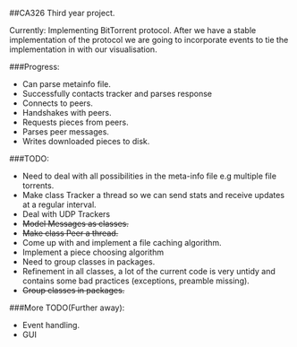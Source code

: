 ##CA326 Third year project.

Currently: Implementing BitTorrent protocol.
After we have a stable implementation of the protocol we are going to incorporate events to tie the implementation in with our visualisation.

###Progress:
- Can parse metainfo file.
- Successfully contacts tracker and parses response
- Connects to peers.
- Handshakes with peers.
- Requests pieces from peers.
- Parses peer messages.
- Writes downloaded pieces to disk.

###TODO:
- Need to deal with all possibilities in the meta-info file e.g multiple file torrents.
- Make class Tracker a thread so we can send stats and receive updates at a regular interval.
- Deal with UDP Trackers
- ~~Model Messages as classes.~~
- ~~Make class Peer a thread.~~
- Come up with and implement a file caching algorithm.
- Implement a piece choosing algorithm
- Need to group classes in packages.
- Refinement in all classes, a lot of the current code is very untidy and contains some bad practices (exceptions, preamble missing).
- ~~Group classes in packages.~~

###More TODO(Further away):
- Event handling.
- GUI
